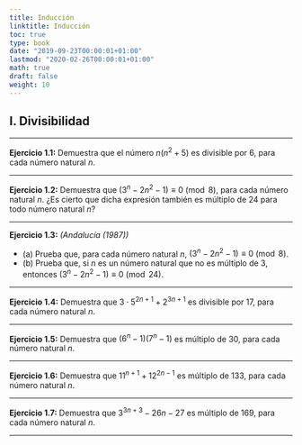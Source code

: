 ```yaml
---
title: Inducción
linktitle: Inducción
toc: true
type: book
date: "2019-09-23T00:00:01+01:00"
lastmod: "2020-02-26T00:00:01+01:00"
math: true
draft: false
weight: 10
---
```


## I. Divisibilidad

---

**Ejercicio 1.1:** Demuestra que el número $n(n^2 + 5)$ es divisible por $6$, para cada número natural $n$.

---

**Ejercicio 1.2:** Demuestra que $(3^n - 2n^2 - 1)\equiv 0\pmod{8}$, para cada número natural $n$. ¿Es cierto que dicha expresión también es múltiplo de $24$ para todo número natural $n$?

---

**Ejercicio 1.3:** *(Andalucía (1987))*

-  (a) Prueba que, para cada número natural $n$, $(3^n - 2n^2 - 1)\equiv 0\pmod{8}$.
-  (b) Prueba que, si $n$ es un número natural que no es múltiplo de $3$, entonces $(3^n - 2n^2 - 1)\equiv 0\pmod{24}$.

---

**Ejercicio 1.4:** Demuestra que $3\cdot 5^{2n+1} + 2^{3n+1}$ es divisible por $17$, para cada número natural $n$. 

---

**Ejercicio 1.5:** Demuestra que $(6^n - 1)(7^n - 1)$ es múltiplo de $30$, para cada número natural $n$. 

---

**Ejercicio 1.6:** Demuestra que $11^{n+1} + 12^{2n-1}$ es múltiplo de $133$, para cada número natural $n$. 

---

**Ejercicio 1.7:** Demuestra que $3^{3n+3} - 26n - 27$ es múltiplo de $169$, para cada número natural $n$. 

---
